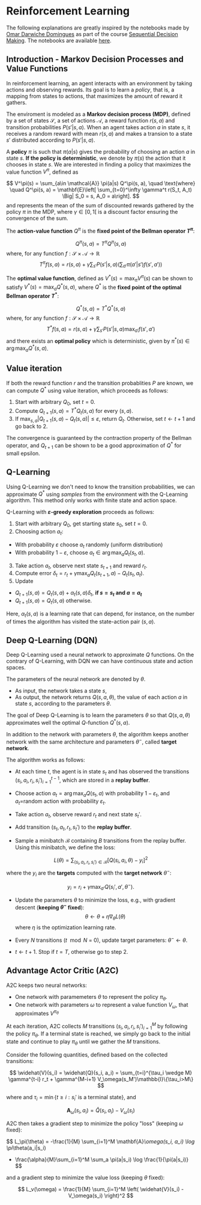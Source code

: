 # Reinforcement Learning

The following explanations are greatly inspired by the notebooks made by [Omar Darwiche Domingues](https://omardrwch.github.io/) as part of the course [Sequential Decision Making](http://chercheurs.lille.inria.fr/ekaufman/SDM.html). The notebooks are available [here](https://github.com/rlberry-py/tutorials).

## Introduction - Markov Decision Processes and Value Functions

In reinforcement learning, an agent interacts with an environment by taking actions and observing rewards. Its goal is to learn a *policy*, that is, a mapping from states to actions, that maximizes the amount of reward it gathers.

The enviroment is modeled as a __Markov decision process (MDP)__, defined by a set of states $\mathcal{S}$, a set of actions $\mathcal{A}$, a reward function $r(s, a)$ and transition probabilities $P(s'|s,a)$. When an agent takes action $a$ in state $s$, it receives a random reward with mean $r(s,a)$ and makes a transion to a state $s'$ distributed according to $P(s'|s,a)$.

A __policy__ $\pi$ is such that $\pi(a|s)$ gives the probability of choosing an action $a$ in state $s$. __If the policy is deterministic__, we denote by $\pi(s)$ the action that it chooses in state $s$. We are interested in finding a policy that maximizes the value function $V^\pi$, defined as 

$$
V^\pi(s) = \sum_{a\in \mathcal{A}} \pi(a|s) Q^\pi(s, a), 
\quad \text{where} \quad 
Q^\pi(s, a) = \mathbf{E}\left[ \sum_{t=0}^\infty \gamma^t r(S_t, A_t)  \Big| S_0 = s, A_0 = a\right].
$$
and represents the mean of the sum of discounted rewards gathered by the policy $\pi$ in the MDP, where $\gamma \in [0, 1[$ is a discount factor ensuring the convergence of the sum. 

The __action-value function__ $Q^\pi$ is the __fixed point of the Bellman operator $T^\pi$__:

$$ 
Q^\pi(s, a) = T^\pi Q^\pi(s, a)
$$
where, for any function $f: \mathcal{S}\times\mathcal{A} \to \mathbb{R}$
$$
T^\pi f(s, a) =  r(s, a) + \gamma \sum_{s'} P(s'|s,a) \left(\sum_{a'}\pi(a'|s')f(s',a')\right) 
$$


The __optimal value function__, defined as $V^*(s) = \max_\pi V^\pi(s)$ can be shown to satisfy $V^*(s) = \max_a Q^*(s, a)$, where $Q^*$ is the __fixed point of the optimal Bellman operator $T^*$__: 

$$ 
Q^*(s, a) = T^* Q^*(s, a)
$$
where, for any function $f: \mathcal{S}\times\mathcal{A} \to \mathbb{R}$
$$
T^* f(s, a) =  r(s, a) + \gamma \sum_{s'} P(s'|s,a) \max_{a'} f(s', a')
$$
and there exists an __optimal policy__ which is deterministic, given by $\pi^*(s) \in \arg\max_a Q^*(s, a)$.


## Value iteration

If both the reward function $r$ and the transition probablities $P$ are known, we can compute $Q^*$ using value iteration, which proceeds as follows:

1. Start with arbitrary $Q_0$, set $t=0$.
2. Compute $Q_{t+1}(s, a) = T^*Q_t(s,a)$ for every $(s, a)$.
3. If $\max_{s,a} | Q_{t+1}(s, a) -  Q_t(s,a)| \leq \varepsilon$, return $Q_{t}$. Otherwise, set $t \gets t+1$ and go back to 2. 

The convergence is guaranteed by the contraction property of the Bellman operator, and $Q_{t+1}$ can be shown to be a good approximation of $Q^*$ for small epsilon. 


## Q-Learning

Using Q-Learning we don't need to know the transition probabilities, we can approximate $Q^*$ using *samples* from the environment with the Q-Learning algorithm. This method only works with finite state and action space.

Q-Learning with __$\varepsilon$-greedy exploration__ proceeds as follows:

1. Start with arbitrary $Q_0$, get starting state $s_0$, set $t=0$.
2. Choosing action $a_t$: 
  * With probability $\varepsilon$ choose $a_t$ randomly (uniform distribution)  
  * With probability $1-\varepsilon$, choose $a_t \in \arg\max_a Q_t(s_t, a)$.
3. Take action $a_t$, observe next state $s_{t+1}$ and reward $r_t$.
4. Compute error $\delta_t = r_t + \gamma \max_a Q_t(s_{t+1}, a) - Q_t(s_t, a_t)$.
5. Update 
  * $Q_{t+1}(s, a) = Q_t(s, a) + \alpha_t(s,a) \delta_t$,  __if $s=s_t$ and $a=a_t$__
  * $Q_{t+1}(s, a) = Q_{t}(s, a)$ otherwise.

Here, $\alpha_t(s,a)$ is a learning rate that can depend, for instance, on the number of times the algorithm has visited the state-action pair $(s, a)$. 

## Deep Q-Learning (DQN)

Deep Q-Learning used a neural network to approximate $Q$ functions. On the contrary of Q-Learning, with DQN we can have continuous state and action spaces.

The parameters of the neural network are denoted by $\theta$. 
*   As input, the network takes a state $s$,
*   As output, the network returns $Q(s, a, \theta)$, the value of each action $a$ in state $s$, according to the parameters $\theta$.


The goal of Deep Q-Learning is to learn the parameters $\theta$ so that $Q(s, a, \theta)$ approximates well the optimal $Q$-function $Q^*(s, a)$. 

In addition to the network with parameters $\theta$, the algorithm keeps another network with the same architecture and parameters $\theta^-$, called **target network**.

The algorithm works as follows:

*  At each time $t$, the agent is in state $s_t$ and has observed the transitions $(s_i, a_i, r_i, s_i')_{i=1}^{t-1}$, which are stored in a **replay buffer**.

*  Choose action $a_t = \arg\max_a Q(s_t, a)$ with probability $1-\varepsilon_t$, and $a_t$=random action with probability $\varepsilon_t$. 

* Take action $a_t$, observe reward $r_t$ and next state $s_t'$.

* Add transition $(s_t, a_t, r_t, s_t')$ to the **replay buffer**.

*  Sample a minibatch $\mathcal{B}$ containing $B$ transitions from the replay buffer. Using this minibatch, we define the loss:

$$
L(\theta) = \sum_{(s_i, a_i, r_i, s_i') \in \mathcal{B}}
\left[
Q(s_i, a_i, \theta) -  y_i
\right]^2
$$
where the $y_i$ are the **targets** computed with the **target network** $\theta^-$:

$$
y_i = r_i + \gamma \max_{a'} Q(s_i', a', \theta^-).
$$

* Update the parameters $\theta$ to minimize the loss, e.g., with gradient descent (**keeping $\theta^-$ fixed**): 
$$
\theta \gets \theta + \eta \nabla_\theta L(\theta)
$$
where $\eta$ is the optimization learning rate. 

* Every $N$ transitions ($t\mod N$ = 0), update target parameters: $\theta^- \gets \theta$.

* $t \gets t+1$. Stop if $t = T$, otherwise go to step 2.

## Advantage Actor Critic (A2C)

A2C keeps two neural networks:
*   One network with paramemeters $\theta$ to represent the policy $\pi_\theta$.
*   One network with parameters $\omega$ to represent a value function $V_\omega$, that approximates $V^{\pi_\theta}$


At each iteration, A2C collects $M$ transitions $(s_i, a_i, r_i, s_i')_{i=1}^M$ by following the policy $\pi_\theta$. If a terminal state is reached, we simply go back to the initial state and continue to play $\pi_\theta$ until we gather the $M$ transitions.

Consider the following quantities, defined based on the collected transitions:

$$
\widehat{V}(s_i) = \widehat{Q}(s_i, a_i) = \sum_{t=i}^{\tau_i \wedge M} \gamma^{t-i} r_t + \gamma^{M-i+1} V_\omega(s_M')\mathbb{I}\{\tau_i>M\}
$$

where and $\tau_i = \min\{t\geq i: s_i' \text{ is a terminal state}\}$, and 

$$
\mathbf{A}_\omega(s_i, a_i) = \widehat{Q}(s_i, a_i) -  V_\omega(s_i)  
$$


A2C then takes a gradient step to minimize the policy "loss" (keeping $\omega$ fixed):

$$
L_\pi(\theta) =
-\frac{1}{M} \sum_{i=1}^M \mathbf{A}_\omega(s_i, a_i) \log \pi_\theta(a_i|s_i)
- \frac{\alpha}{M}\sum_{i=1}^M \sum_a  \pi(a|s_i) \log \frac{1}{\pi(a|s_i)}
$$

and a gradient step to minimize the value loss (keeping $\theta$ fixed):

$$
L_v(\omega) = \frac{1}{M} \sum_{i=1}^M \left( \widehat{V}(s_i) - V_\omega(s_i)   \right)^2
$$